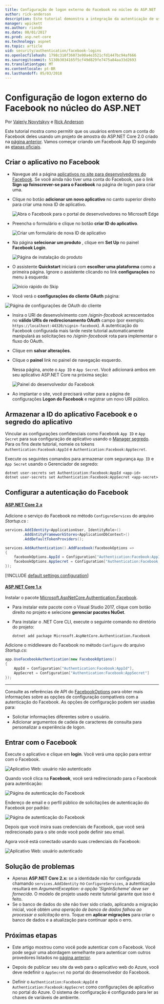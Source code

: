 ```yaml
---
title: Configuração de logon externo do Facebook no núcleo do ASP.NET
author: rick-anderson
description: Este tutorial demonstra a integração da autenticação de usuário de conta do Facebook em um aplicativo existente do ASP.NET Core.
manager: wpickett
ms.author: riande
ms.date: 08/01/2017
ms.prod: asp.net-core
ms.technology: aspnet
ms.topic: article
uid: security/authentication/facebook-logins
ms.openlocfilehash: 1798c310f36073e90a4e3521cfd1447bc94af666
ms.sourcegitcommit: 5130b3034165f5cf49d829fe7475a84aa33d2693
ms.translationtype: MT
ms.contentlocale: pt-BR
ms.lasthandoff: 05/03/2018
---
```

# <a name="facebook-external-login-setup-in-aspnet-core"></a>Configuração de logon externo do Facebook no núcleo do ASP.NET

Por [Valeriy Novytskyy](https://github.com/01binary) e [Rick Anderson](https://twitter.com/RickAndMSFT)

Este tutorial mostra como permitir que os usuários entrem com a conta do Facebook deles usando um projeto de amostra do ASP.NET Core 2.0 criado na [página anterior](xref:security/authentication/social/index). Vamos começar criando um Facebook App ID seguindo as [etapas oficiais](https://developers.facebook.com).

## <a name="create-the-app-in-facebook"></a>Criar o aplicativo no Facebook

*  Navegue até a página [aplicativos no site para desenvolvedores do Facebook](https://developers.facebook.com/apps/). Se você ainda não tiver uma conta do Facebook, use o link **Sign up foinscrever-se para o Facebook** na página de logon para criar uma.

* Clique no botão **adicionar um novo aplicativo** no canto superior direito para criar uma nova ID de aplicativo.

   ![Abra o Facebook para o portal de desenvolvedores no Microsoft Edge](index/_static/FBMyApps.png)

* Preencha o formulário e clique no botão **criar ID do aplicativo**.

   ![Criar um formulário de nova ID de aplicativo](index/_static/FBNewAppId.png)

* Na página **selecionar um produto** , clique em **Set Up** no painel **Facebook Login**.

   ![Página de instalação do produto](index/_static/FBProductSetup.png)

* O assistente **Quickstart** iniciará com **escolher uma plataforma** como a primeira página. Ignore o assistente clicando no link **configurações** no menu à esquerda:

   ![Início rápido do Skip](index/_static/FBSkipQuickStart.png)

* Você verá o **configurações do cliente OAuth** página:

![Página de configurações de OAuth do cliente](index/_static/FBOAuthSetup.png)

* Insira o URI de desenvolvimento com */signin-facebook* acrescentados no **válido URIs de redirecionamento OAuth** campo (por exemplo: `https://localhost:44320/signin-facebook`). A autenticação do Facebook configurada mais tarde neste tutorial automaticamente manipulará as solicitações no */signin-facebook* rota para implementar o fluxo do OAuth.

* Clique em **salvar alterações**.

* Clique o **painel** link no painel de navegação esquerdo. 

    Nessa página, anote o `App ID` e `App Secret`. Você adicionará ambos em seu aplicativo ASP.NET Core na próxima seção:

   ![Painel do desenvolvedor do Facebook](index/_static/FBDashboard.png)

* Ao implantar o site, você precisará voltar para a página de configurações **Logon do Facebook** e registrar um novo URI público.

## <a name="store-facebook-app-id-and-app-secret"></a>Armazenar a ID do aplicativo Facebook e o segredo do aplicativo

Vincular as configurações confidenciais como Facebook `App ID` e `App Secret` para sua configuração de aplicativo usando o [Manager segredo](xref:security/app-secrets). Para os fins deste tutorial, nomeie os tokens `Authentication:Facebook:AppId` e `Authentication:Facebook:AppSecret`.

Execute os seguintes comandos para armazenar com segurança `App ID` e `App Secret` usando o Gerenciador de segredo:

```console
dotnet user-secrets set Authentication:Facebook:AppId <app-id>
dotnet user-secrets set Authentication:Facebook:AppSecret <app-secret>
```

## <a name="configure-facebook-authentication"></a>Configurar a autenticação do Facebook

#### <a name="aspnet-core-2xtabaspnetcore2x"></a>[ASP.NET Core 2.x](#tab/aspnetcore2x/)
Adicione o serviço do Facebook no método `ConfigureServices` do arquivo *Startup.cs* :

```csharp
services.AddIdentity<ApplicationUser, IdentityRole>()
        .AddEntityFrameworkStores<ApplicationDbContext>()
        .AddDefaultTokenProviders();

services.AddAuthentication().AddFacebook(facebookOptions =>
{
    facebookOptions.AppId = Configuration["Authentication:Facebook:AppId"];
    facebookOptions.AppSecret = Configuration["Authentication:Facebook:AppSecret"];
});
```

[!INCLUDE [default settings configuration](includes/default-settings.md)]

#### <a name="aspnet-core-1xtabaspnetcore1x"></a>[ASP.NET Core 1.x](#tab/aspnetcore1x/)
Instalar o pacote [Microsoft.AspNetCore.Authentication.Facebook](https://www.nuget.org/packages/Microsoft.AspNetCore.Authentication.Facebook).

* Para instalar este pacote com o Visual Studio 2017, clique com botão direito no projeto e selecione **gerenciar pacotes NuGet**.
* Para instalar o .NET Core CLI, execute o seguinte comando no diretório do projeto:

   `dotnet add package Microsoft.AspNetCore.Authentication.Facebook`

Adicione o middleware do Facebook no método `Configure` do arquivo *Startup.cs*:

```csharp
app.UseFacebookAuthentication(new FacebookOptions()
{
    AppId = Configuration["Authentication:Facebook:AppId"],
    AppSecret = Configuration["Authentication:Facebook:AppSecret"]
});
```

* * *
Consulte as referências de API do [FacebookOptions](/dotnet/api/microsoft.aspnetcore.builder.facebookoptions) para obter mais informações sobre as opções de configuração compatíveis com a autenticação do Facebook. As opções de configuração podem ser usadas para:

* Solicitar informações diferentes sobre o usuário.
* Adicionar argumentos de cadeia de caracteres de consulta para personalizar a experiência de logon.

## <a name="sign-in-with-facebook"></a>Entrar com o Facebook

Execute o aplicativo e clique em **login**. Você verá uma opção para entrar com o Facebook.

![Aplicativo Web: usuário não autenticado](index/_static/DoneFacebook.png)

Quando você clica na **Facebook**, você será redirecionado para o Facebook para autenticação:

![Página de autenticação do Facebook](index/_static/FBLogin.png)

Endereço de email e o perfil público de solicitações de autenticação do Facebook por padrão:

![Página de autenticação do Facebook](index/_static/FBLoginDone.png)

Depois que você insira suas credenciais de Facebook, que você será redirecionado para o site onde você pode definir seu email.

Agora você está conectado usando suas credenciais do Facebook:

![Aplicativo Web: usuário autenticado](index/_static/Done.png)

## <a name="troubleshooting"></a>Solução de problemas

* Apenas **ASP.NET Core 2.x:** se a identidade não for configurada chamando `services.AddIdentity` no `ConfigureServices`, a autenticação resultará em *ArgumentException: a opção 'SignInScheme' deve ser fornecida*. O modelo de projeto usado neste tutorial garante que isso é feito.
* Se o banco de dados do site não tiver sido criado, aplicando a migração inicial, você obtém *uma operação de banco de dados falhou ao processar a solicitação* erro. Toque em **aplicar migrações** para criar o banco de dados e a atualização para continuar após o erro.

## <a name="next-steps"></a>Próximas etapas

* Este artigo mostrou como você pode autenticar com o Facebook. Você pode seguir uma abordagem semelhante para autenticar com outros provedores listados no [página anterior](xref:security/authentication/social/index).

* Depois de publicar seu site da web para o aplicativo web do Azure, você deve redefinir o `AppSecret` no portal do desenvolvedor do Facebook.

* Definir o `Authentication:Facebook:AppId` e `Authentication:Facebook:AppSecret` como configurações de aplicativo no portal do Azure. O sistema de configuração é configurado para ler as chaves de variáveis de ambiente.
